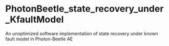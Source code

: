 # PhotonBeetle_state_recovery_under_KfaultModel
An unoptimized software implementation of state recovery under known fault model in Photon-Beetle AE
